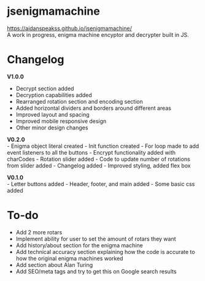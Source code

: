 # jsenigmamachine
https://aidanspeakss.github.io/jsenigmamachine/  
A work in progress, enigma machine encyptor and decrypter built in JS.  

# Changelog  
**V1.0.0**
   - Decrypt section added
   - Decryption capabilities added
   - Rearranged rotation section and encoding section
   - Added horizontal dividers and borders around different areas
   - Improved layout and spacing
   - Improved mobile responsive design
   - Other minor design changes  
  
**V0.2.0**  
    - Enigma object literal created
    - Init function created
    - For loop made to add event listeners to all the buttons
    - Encrypt functionality added with charCodes
    - Rotation slider added
    - Code to update number of rotations from slider added
    - Changelog added
    - Improved styling, added flex box  

**V0.1.0**  
    - Letter buttons added
    - Header, footer, and main added
    - Some basic css added  

  
# To-do 
- Add 2 more rotars
- Implement ability for user to set the amount of rotars they want
- Add history/about section for the enigma machine
- Add technical accuracy section explaining how the code is accurate to how the original enigma machines worked
- Add section about Alan Turing
- Add SEO/meta tags and try to get this on Google search results
